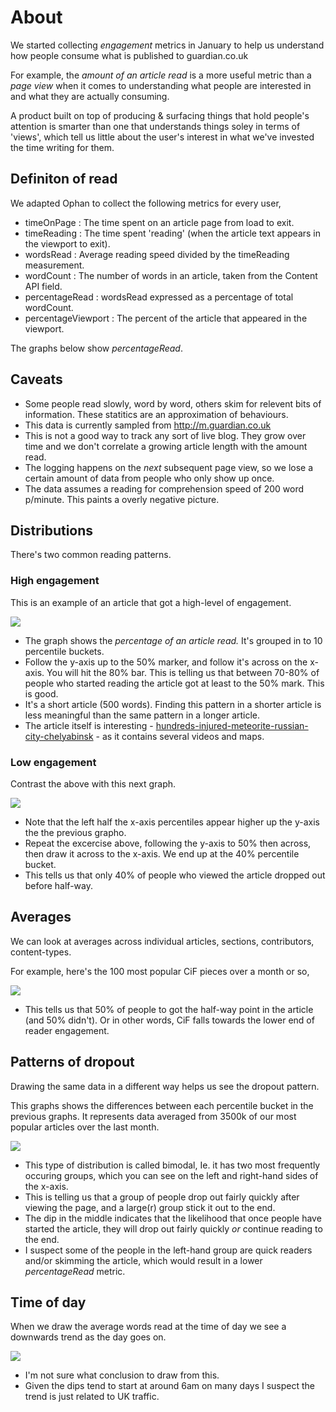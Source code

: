 
# About 

We started collecting _engagement_ metrics in January to help us understand how people consume what is published to guardian.co.uk

For example, the _amount of an article read_ is a more useful metric than a _page view_ when it comes to understanding what people are interested in and what they are actually consuming.

A product built on top of producing & surfacing things that hold people's attention is smarter than one that understands things soley in terms of 'views', which tell us little about the user's interest in what we've invested the time writing for them.

## Definiton of read

We adapted Ophan to collect the following metrics for every user,

 - timeOnPage         : The time spent on an article page from load to exit.
 - timeReading        : The time spent 'reading' (when the article text appears in the viewport to exit).
 - wordsRead          : Average reading speed divided by the timeReading measurement.
 - wordCount          : The number of words in an article, taken from the Content API field.
 - percentageRead     : wordsRead expressed as a percentage of total wordCount.
 - percentageViewport : The percent of the article that appeared in the viewport.

The graphs below show *percentageRead*.

## Caveats

- Some people read slowly, word by word, others skim for relevent bits of information. These statitics are an approximation of behaviours. 
- This data is currently sampled from http://m.guardian.co.uk
- This is not a good way to track any sort of live blog. They grow over time and we don't correlate a growing article length with the amount read.
- The logging happens on the *next* subsequent page view, so we lose a certain amount of data from people who only show up once. 
- The data assumes a reading for comprehension speed of 200 word p/minute. This paints a overly negative picture.

## Distributions

There's two common reading patterns.

### High engagement

This is an example of an article that got a high-level of engagement.

![](graphs/world_2013_feb_15_hundreds-injured-meteorite-russian-city-chelyabinsk-percent-read.png)

- The graph shows the _percentage of an article read._ It's grouped in to 10 percentile buckets.
- Follow the y-axis up to the 50% marker, and follow it's across on the x-axis. You will hit the 80% bar. This is telling us that between 70-80% of people who started reading the article got at least to the 50% mark. This is good.
- It's a short article (500 words). Finding this pattern in a shorter article is less meaningful than the same pattern in a longer article.
- The article itself is interesting - [hundreds-injured-meteorite-russian-city-chelyabinsk](http://www.guardian.co.uk/world/2013/feb/15/hundreds-injured-meteorite-russian-city-chelyabinsk) - as it contains several videos and maps.

### Low engagement

Contrast the above with this next graph.

![](graphs/world_2013_feb_15_carnival-triumph-docks-alabama-ordeal-percent-read.png)

- Note that the left half the x-axis percentiles appear higher up the y-axis the the previous grapho.
- Repeat the excercise above, following the y-axis to 50% then across, then draw it across to the x-axis. We end up at the 40% percentile bucket.
- This tells us that only 40% of people who viewed the article dropped out before half-way.

## Averages

We can look at averages across individual articles, sections, contributors, content-types.

For example, here's the 100 most popular CiF pieces over a month or so,

![](graphs/comment-is-free-percent-read.png)

- This tells us that 50% of people to got the half-way point in the article (and 50% didn't). Or in other words, CiF falls towards the lower end of reader engagement.

## Patterns of dropout 

Drawing the same data in a different way helps us see the dropout pattern.

This graphs shows the differences between each percentile bucket in the previous graphs. It represents data averaged from 3500k of our most popular articles over the last month.

![](graphs/total-average-diff.png)

- This type of distribution is called bimodal, Ie. it has two most frequently occuring groups, which you can see on the left and right-hand sides of the x-axis. 
- This is telling us that a group of people drop out fairly quickly after viewing the page, and a large(r) group stick it out to the end.
- The dip in the middle indicates that the likelihood that once people have started the article, they will drop out fairly quickly _or_ continue reading to the end.
- I suspect some of the people in the left-hand group are quick readers and/or skimming the article, which would result in a lower _percentageRead_ metric.

## Time of day

When we draw the average words read at the time of day we see a downwards trend as the day goes on.

![](graphs/percent-read-over-time.png)

- I'm not sure what conclusion to draw from this.
- Given the dips tend to start at around 6am on many days I suspect the trend is just related to UK traffic.

